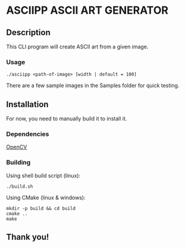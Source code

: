# ASCIIPP ASCII ART GENERATOR 

## Description

This CLI program will create ASCII art from a given image.

### Usage
`./asciipp <path-of-image> [width | default = 100]`

There are a few sample images in the Samples folder for quick testing.

## Installation
For now, you need to manually build it to install it.

### Dependencies
[OpenCV](https://docs.opencv.org/4.x/d7/d9f/tutorial_linux_install.html)

### Building
Using shell build script (linux):
```shell
./build.sh
```
Using CMake (linux & windows):
```shell
mkdir -p build && cd build
cmake ..
make
```

## Thank you!